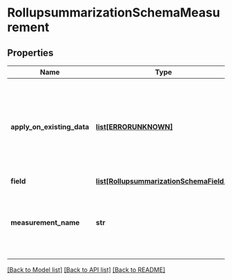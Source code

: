 # RollupsummarizationSchemaMeasurement

## Properties
Name | Type | Description | Notes
------------ | ------------- | ------------- | -------------
**apply_on_existing_data** | [**list[ERRORUNKNOWN]**](.md) | If configured, existing data will also be considered for roll up summarization, else only the newly incoming data will be considered | [optional] 
**field** | [**list[RollupsummarizationSchemaField1]**](RollupsummarizationSchemaField1.md) |  | [optional] 
**measurement_name** | **str** | Measurement of the database for which the roll-up summarization profile will be applied. | 

[[Back to Model list]](../README.md#documentation-for-models) [[Back to API list]](../README.md#documentation-for-api-endpoints) [[Back to README]](../README.md)


